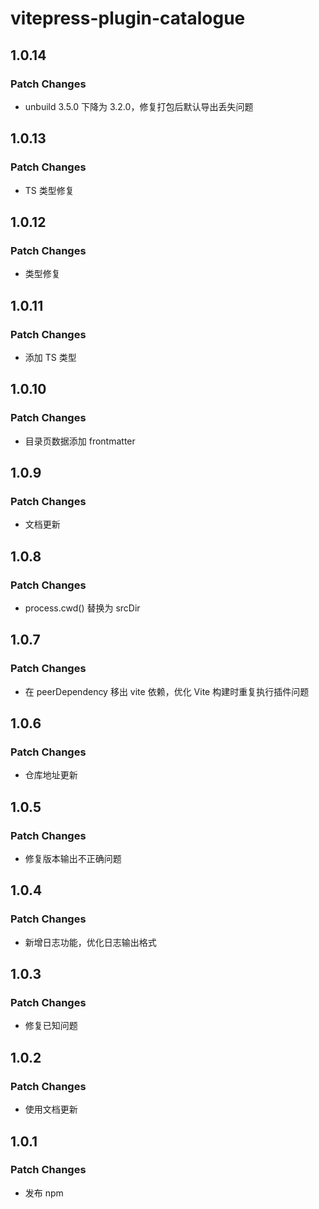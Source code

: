 # vitepress-plugin-catalogue

## 1.0.14

### Patch Changes

- unbuild 3.5.0 下降为 3.2.0，修复打包后默认导出丢失问题

## 1.0.13

### Patch Changes

- TS 类型修复

## 1.0.12

### Patch Changes

- 类型修复

## 1.0.11

### Patch Changes

- 添加 TS 类型

## 1.0.10

### Patch Changes

- 目录页数据添加 frontmatter

## 1.0.9

### Patch Changes

- 文档更新

## 1.0.8

### Patch Changes

- process.cwd() 替换为 srcDir

## 1.0.7

### Patch Changes

- 在 peerDependency 移出 vite 依赖，优化 Vite 构建时重复执行插件问题

## 1.0.6

### Patch Changes

- 仓库地址更新

## 1.0.5

### Patch Changes

- 修复版本输出不正确问题

## 1.0.4

### Patch Changes

- 新增日志功能，优化日志输出格式

## 1.0.3

### Patch Changes

- 修复已知问题

## 1.0.2

### Patch Changes

- 使用文档更新

## 1.0.1

### Patch Changes

- 发布 npm
